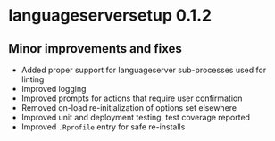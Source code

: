 # languageserversetup 0.1.2

## Minor improvements and fixes

* Added proper support for languageserver sub-processes used for linting
* Improved logging
* Improved prompts for actions that require user confirmation
* Removed on-load re-initialization of options set elsewhere
* Improved unit and deployment testing, test coverage reported
* Improved `.Rprofile` entry for safe re-installs
